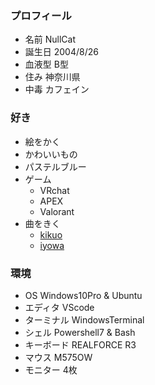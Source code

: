 ### プロフィール

- 名前 NullCat
- 誕生日 2004/8/26
- 血液型 B型
- 住み 神奈川県
- 中毒 カフェイン

### 好き

- 絵をかく
- かわいいもの
- パステルブルー
- ゲーム
	- VRchat
	- APEX
	- Valorant 
- 曲をきく
	-	[kikuo](https://www.youtube.com/channel/UCq3vSkJtBZdBjC8yrG-1xmA) 
	-	[iyowa](https://www.youtube.com/channel/UCLz6MG2kx_0xeaW0LowYnMQ)

### 環境

- OS Windows10Pro & Ubuntu
- エディタ VScode
- ターミナル WindowsTerminal
- シェル Powershell7 & Bash
- キーボード REALFORCE R3
- マウス M575OW
- モニター 4枚

